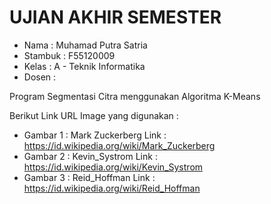 # UJIAN AKHIR SEMESTER
* Nama      : Muhamad Putra Satria
* Stambuk   : F55120009
* Kelas     : A - Teknik Informatika
* Dosen     : 

Program Segmentasi Citra menggunakan Algoritma K-Means

Berikut Link URL Image yang digunakan :
* Gambar 1 : Mark Zuckerberg
Link : https://id.wikipedia.org/wiki/Mark_Zuckerberg 
*	Gambar 2 : Kevin_Systrom
Link : https://id.wikipedia.org/wiki/Kevin_Systrom 
*	Gambar 3 : Reid_Hoffman
Link : https://id.wikipedia.org/wiki/Reid_Hoffman

